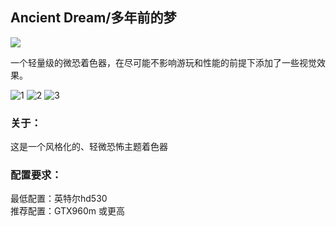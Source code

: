 ## Ancient Dream/多年前的梦
![](https://count.getloli.com/@myueqf?name=Lantern-shader&theme=love-and-deepspace&padding=7&scale=1&darkmode=auto)

一个轻量级的微恐着色器，在尽可能不影响游玩和性能的前提下添加了一些视觉效果。

![1](https://cdn.modrinth.com/data/cached_images/5368a466979e7b587d0dcc972af494c29c725825.jpeg)
![2](https://cdn.modrinth.com/data/cached_images/03d0a19f2e6d1e7c30eab3e86f9e6531372b1190.jpeg)
![3](https://cdn.modrinth.com/data/cached_images/660c5d7b6c4aafa9acdab873c2648c28f1aaf7b3.jpeg)

### 关于：
这是一个风格化的、轻微恐怖主题着色器

### 配置要求：
最低配置：英特尔hd530  
推荐配置：GTX960m 或更高
